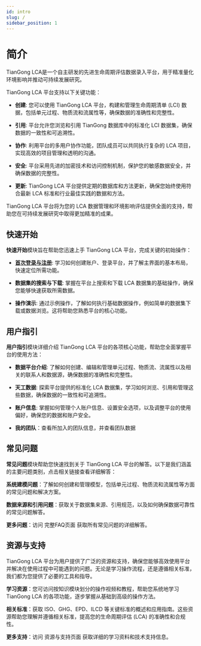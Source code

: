 ```yaml
---
id: intro
slug: /
sidebar_position: 1
---
```


# 简介

TianGong LCA是一个自主研发的先进生命周期评估数据录入平台，用于精准量化环境影响并推动可持续发展研究。

TianGong LCA 平台支持以下关键功能：

- **创建**: 您可以使用 TianGong LCA 平台，构建和管理生命周期清单 (LCI) 数据，包括单元过程、物质流和流属性等，确保数据的准确性和完整性。

- **引用**: 平台允许您浏览和引用 TianGong 数据库中的标准化 LCI 数据集，确保数据的一致性和可追溯性。

- **协作**: 利用平台的多用户协作功能，团队成员可以共同执行复杂的 LCA 项目，实现高效的项目管理和透明的沟通。

- **安全**: 平台采用先进的加密技术和访问控制机制，保护您的敏感数据安全，并确保数据的完整性。

- **更新**: TianGong LCA 平台提供定期的数据库和方法更新，确保您始终使用符合最新 LCA 标准和行业最佳实践的数据和方法。

TianGong LCA 平台将为您的 LCA 数据管理和环境影响评估提供全面的支持，帮助您在可持续发展研究中取得更加精准的成果。

## 快速开始

**快速开始**模块旨在帮助您迅速上手 TianGong LCA 平台，完成关键的初始操作：

- **[首次登录与注册](/docs/quick-start/first-login.md)**: 学习如何创建账户、登录平台，并了解主界面的基本布局，快速定位所需功能。

- **数据集的搜索与下载**: 掌握在平台上搜索和下载 LCA 数据集的基础操作，确保您能够快速获取所需数据。

- **操作演示**: 通过示例操作，了解如何执行基础数据操作，例如简单的数据集下载或数据浏览。这将帮助您熟悉平台的核心功能。
<!-- Or **try Docusaurus immediately** with **[docusaurus.new](https://docusaurus.new)**. -->

<!-- ### 必备环节

- [Node.js](https://nodejs.org/en/download/) version 18.0 or above:
  - When installing Node.js, you are recommended to check all checkboxes related to dependencies. -->

## 用户指引

**用户指引**模块详细介绍 TianGong LCA 平台的各项核心功能，帮助您全面掌握平台的使用方法：

- **数据平台介绍**: 了解如何创建、编辑和管理单元过程、物质流、流属性以及相关的联系人和数据源，确保数据的准确性和完整性。

- **天工数据**: 探索平台提供的标准化 LCA 数据集，学习如何浏览、引用和管理这些数据，确保数据的一致性和可追溯性。

- **账户信息**: 掌握如何管理个人账户信息、设置安全选项，以及调整平台的使用偏好，确保您的数据和账户安全。

- **我的团队**：查看所加入的团队信息，并查看团队数据

## 常见问题

**常见问题**模块帮助您快速找到关于 TianGong LCA 平台的解答。以下是我们涵盖的主要问题类别，点击相关链接查看详细解答：

  **系统建模问题**：了解如何创建和管理模型，包括单元过程、物质流和流属性等方面的常见问题和解决方案。

  **数据来源和引用问题**：获取关于数据集来源、引用规范，以及如何确保数据可靠性的常见问题解答。

  **更多问题**：访问 完整FAQ页面 获取所有常见问题的详细解答。

## 资源与支持

TianGong LCA 平台为用户提供了广泛的资源和支持，确保您能够高效使用平台并解决在使用过程中可能遇到的问题。无论是学习操作流程，还是遵循相关标准，我们都为您提供了必要的工具和指导。

  **学习资源**：您可访问按知识模块划分的操作视频和教程，帮助您系统地学习 TianGong LCA 的各项功能，逐步掌握从基础到高级的操作方法。

  **相关标准**：获取 ISO、GHG、EPD、ILCD 等关键标准的概述和应用指南。这些资源帮助您理解并遵循相关标准，提高您的生命周期评估 (LCA) 的准确性和合规性。

  **更多支持**：访问 资源与支持页面 获取详细的学习资料和技术支持信息。
